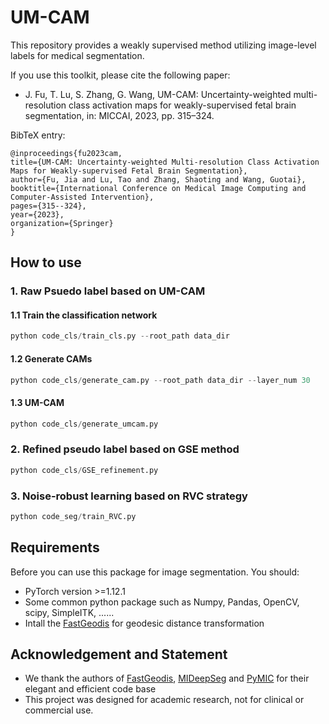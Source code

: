# UM-CAM
This repository provides a weakly supervised method utilizing image-level labels for medical segmentation.

If you use this toolkit, please cite the following paper:
- J. Fu, T. Lu, S. Zhang, G. Wang, UM-CAM: Uncertainty-weighted multi-resolution class activation maps for weakly-supervised fetal brain segmentation, in: MICCAI, 2023, pp. 315–324.

BibTeX entry:

    @inproceedings{fu2023cam,
    title={UM-CAM: Uncertainty-weighted Multi-resolution Class Activation Maps for Weakly-supervised Fetal Brain Segmentation},
    author={Fu, Jia and Lu, Tao and Zhang, Shaoting and Wang, Guotai},
    booktitle={International Conference on Medical Image Computing and Computer-Assisted Intervention},
    pages={315--324},
    year={2023},
    organization={Springer}
    }


## How to use
### 1. Raw Psuedo label based on UM-CAM
#### 1.1 Train the classification network
```python
python code_cls/train_cls.py --root_path data_dir
```

#### 1.2 Generate CAMs
```python
python code_cls/generate_cam.py --root_path data_dir --layer_num 30
```

#### 1.3 UM-CAM
```python
python code_cls/generate_umcam.py
```

### 2. Refined pseudo label based on GSE method
```python
python code_cls/GSE_refinement.py
```

### 3. Noise-robust learning based on RVC strategy
```python 
python code_seg/train_RVC.py
```


## Requirements
Before you can use this package for image segmentation. You should:
- PyTorch version >=1.12.1
- Some common python package such as Numpy, Pandas, OpenCV, scipy, SimpleITK, ......
- Intall the [FastGeodis](https://github.com/masadcv/FastGeodis) for geodesic distance transformation


## Acknowledgement and Statement
- We thank the authors of [FastGeodis](https://github.com/masadcv/FastGeodis), [MIDeepSeg](https://github.com/HiLab-git/MIDeepSeg) and [PyMIC](https://github.com/HiLab-git/PyMIC) for their elegant and efficient code base
- This project was designed for academic research, not for clinical or commercial use.
